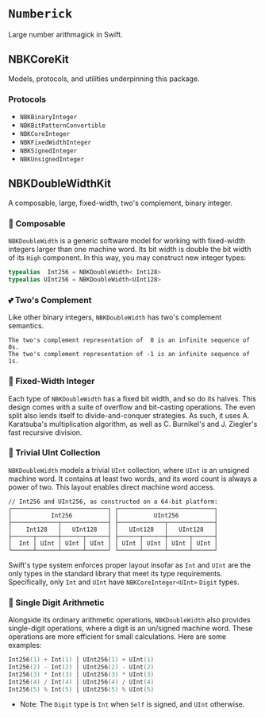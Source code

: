 # ``Numberick``

Large number arithmagick in Swift.

## NBKCoreKit

Models, protocols, and utilities underpinning this package.

### Protocols

- ``NBKBinaryInteger``
- ``NBKBitPatternConvertible``
- ``NBKCoreInteger``
- ``NBKFixedWidthInteger``
- ``NBKSignedInteger``
- ``NBKUnsignedInteger``

## NBKDoubleWidthKit

A composable, large, fixed-width, two's complement, binary integer.

### 🧩 Composable

``NBKDoubleWidth`` is a generic software model for working with fixed-width
integers larger than one machine word. Its bit width is double the bit width of
its `High` component. In this way, you may construct new integer types:

```swift
typealias  Int256 = NBKDoubleWidth< Int128>
typealias UInt256 = NBKDoubleWidth<UInt128>
```

### 💕 Two's Complement

Like other binary integers, ``NBKDoubleWidth`` has two's complement semantics. 

```
The two's complement representation of  0 is an infinite sequence of 0s.
The two's complement representation of -1 is an infinite sequence of 1s.
```

### 🏰 Fixed-Width Integer

Each type of ``NBKDoubleWidth`` has a fixed bit width, and so do its halves.
This design comes with a suite of overflow and bit-casting operations. The 
even split also lends itself to divide-and-conquer strategies. As such, it 
uses A. Karatsuba's multiplication algorithm, as well as C. Burnikel's and J.
Ziegler's fast recursive division.

### 📖 Trivial UInt Collection

``NBKDoubleWidth`` models a trivial `UInt` collection, where `UInt` is an
unsigned machine word. It contains at least two words, and its word count
is always a power of two. This layout enables direct machine word access.

```
// Int256 and UInt256, as constructed on a 64-bit platform:
┌───────────────────────────┐ ┌───────────────────────────┐
│           Int256          │ │          UInt256          │
├─────────────┬─────────────┤ ├─────────────┬─────────────┤
│    Int128   │   UInt128   │ │   UInt128   │   UInt128   │
├──────┬──────┼──────┬──────┤ ├──────┬──────┼──────┬──────┤
│  Int │ UInt │ UInt │ UInt │ │ UInt │ UInt │ UInt │ UInt │
└──────┴──────┴──────┴──────┘ └──────┴──────┴──────┴──────┘
```

Swift's type system enforces proper layout insofar as `Int` and `UInt` are the
only types in the standard library that meet its type requirements. 
Specifically, only `Int` and `UInt` have `NBKCoreInteger<UInt>` `Digit` types.

### 🚀 Single Digit Arithmetic

Alongside its ordinary arithmetic operations, ``NBKDoubleWidth`` also provides
single-digit operations, where a digit is an un/signed machine word. These
operations are more efficient for small calculations. Here are some examples:

```swift
Int256(1) + Int(1) │ UInt256(1) + UInt(1)
Int256(2) - Int(2) │ UInt256(2) - UInt(2)
Int256(3) * Int(3) │ UInt256(3) * UInt(3)
Int256(4) / Int(4) │ UInt256(4) / UInt(4)
Int256(5) % Int(5) │ UInt256(5) % UInt(5)
```

- Note: The `Digit` type is `Int` when `Self` is signed, and `UInt` otherwise.
